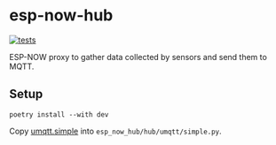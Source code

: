 # esp-now-hub

[![tests](https://github.com/gpajot/esp-now-hub/actions/workflows/test.yml/badge.svg?branch=main&event=push)](https://github.com/gpajot/esp-now-hub/actions/workflows/test.yml?query=branch%3Amain+event%3Apush)

ESP-NOW proxy to gather data collected by sensors and send them to MQTT.

## Setup
`poetry install --with dev`

Copy [umqtt.simple](https://github.com/micropython/micropython-lib/blob/master/micropython/umqtt.simple/umqtt/simple.py) into `esp_now_hub/hub/umqtt/simple.py`.

